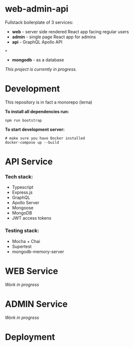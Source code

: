 # web-admin-api

Fullstack boilerplate of 3 services:

- **web** - server side rendered React app facing regular users
- **admin** - single page React app for admins
- **api** - GraphQL Apollo API

`+`

- **mongodb** - as a database

_This project is currently in progress._

# Development

This repository is in fact a monorepo (lerna)

**To install all dependencies run:**

```
npm run bootstrap
```

**To start development server:**

```
# make sure you have Docker installed
docker-compose up --build
```

# API Service

### Tech stack:

- Typescript
- Express.js
- GraphQL
- Apollo Server
- Mongoose
- MongoDB
- JWT access tokens

### Testing stack:

- Mocha + Chai
- Supertest
- mongodb-memory-server

# WEB Service

_Work in progress_

# ADMIN Service

_Work in progress_

# Deployment
